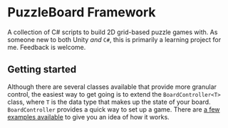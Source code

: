 # PuzzleBoard Framework

A collection of C# scripts to build 2D grid-based puzzle games with. As
someone new to both Unity _and_ `C#`, this is primarily a learning
project for me.  Feedback is welcome.

## Getting started

Although there are several classes available that provide more granular
control, the easiest way to get going is to extend the `BoardController<T>`
class, where `T` is the data type that makes up the state of your board.
`BoardController` provides a quick way to set up a game.  There are [a few
examples available](Examples) to give you an idea of how it
works.
